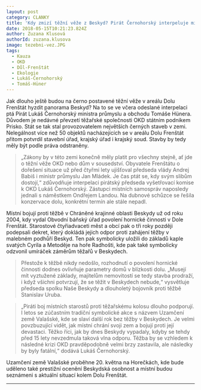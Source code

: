 ```yaml
---
layout: post
category: CLANKY
title: 'Kdy zmizí těžní věže z Beskyd? Pirát Černohorský interpeluje ministra'
date: 2018-05-15T10:21:23.824Z
author: Zuzana Klusová
authorId: zuzana.klusova
image: tezebni-vez.JPG
tags:
  - Kauza
  - OKD
  - Důl-Frenštát
  - Ekologie
  - Lukáš-Černohorský
  - Tomáš-Hüner
---
```

  
Jak dlouho ještě budou na černo postavené těžní věže v areálu Dolu Frenštát hyzdit panorama Beskyd? Na to se ve včera odeslané interpelaci ptá Pirát Lukáš Černohorský ministra průmyslu a obchodu Tomáše Hünera. Důvodem je nedávné převzetí těžařské společnosti OKD státním podnikem Prisko. Stát se tak stal provozovatelem největších černých staveb v zemi. Nelegálnost více než 50 objektů nacházejících se v areálu Dolu Frenštát přitom potvrdil stavební úřad, krajský úřad i krajský soud. Stavby by tedy měly být podle práva odstraněny.

>„Zákony by v této zemi konečně měly platit pro všechny stejně, ať jde o těžní věže OKD nebo dům v sousedství. Obyvatele Frenštátu o dořešení situace už před čtyřmi lety ujišťoval předseda vlády Andrej Babiš i ministr průmyslu Jan Mládek. Je čas ptát se, kdy svým slibům dostojí,“ zdůvodňuje interpelaci pirátský předseda vyšetřovací komise k OKD Lukáš Černohorský. Zástupci místních samospráv naposledy jednali s náměstkem Ondřejem Landou. Na dubnové schůzce se řešila konzervace dolu, konkrétní termín ale stále nepadl.
 
Místní bojují proti těžbě v Chráněné krajinné oblasti Beskydy už od roku 2004, kdy vydal Obvodní báňský úřad povolení hornické činnosti v Dole Frenštát. Starostové čtyřiadvaceti  měst a obcí pak o tři roky později podepsali dekret, který dokládá jejich odpor proti zahájení těžby v malebném podhůří Beskyd. Ten pak symbolicky uložili do základů kaple svatých Cyrila a Metoděje na hoře Radhošti, kde pak také symbolicky odzvonil umíráček záměrům těžařů v Beskydech.

>Přestože k těžbě nikdy  nedošlo, rozhodnutí o povolení hornické činnosti dodnes ovlivňuje parametry domů v blízkosti dolu. „Musejí mít vyztužené základy, majitelům nemovitostí se tedy stavba prodraží, i když všichni potvrzují, že se těžit v Beskydech nebude,“ vysvětluje předseda spolku Naše Beskydy a dlouholetý bojovník proti těžbě Stanislav Uruba.

>„Piráti boj místních starostů proti těžařskému kolosu dlouho podporují. I letos se zúčastním tradiční symbolické akce s názvem Uzamčení země Valašské, kde se slaví další rok bez těžby v Beskydech. Je velmi povzbuzující vidět, jak místní chrání svoji zem a bojují proti její devastaci. Těžko říci, jak by dnes Beskydy vypadaly, kdyby se tehdy před 15 lety nevzedmula taková vlna odporu. Těžba by se vzhledem k následné krizi OKD pravděpodobně velmi brzy zastavila, ale následky by byly fatální,“ dodává Lukáš Černohorský.

Uzamčení země Valašské proběhne 20. května na Horečkách, kde bude uděleno také prestižní ocenění Beskydská osobnost a místní budou seznámeni s aktuální situací kolem Dolu Frenštát.
 
- - -
